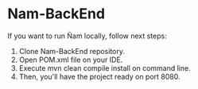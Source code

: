 # Nam-BackEnd

If you want to run Ñam locally, follow next steps:

  1. Clone Nam-BackEnd repository.
  2. Open POM.xml file on your IDE.
  3. Execute mvn clean compile install on command line.
  4. Then, you'll have the project ready on port 8080.
